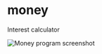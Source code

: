 # money

Interest calculator

![Money program screenshot](https://raw.githubusercontent.com/ca98am79/my-first-programs/master/money/money.png)